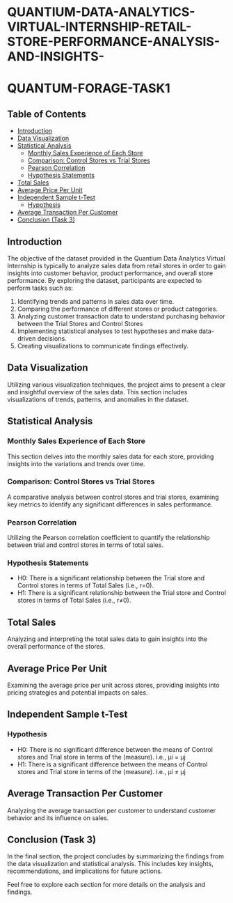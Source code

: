 # QUANTIUM-DATA-ANALYTICS-VIRTUAL-INTERNSHIP-RETAIL-STORE-PERFORMANCE-ANALYSIS-AND-INSIGHTS-

# QUANTUM-FORAGE-TASK1

## Table of Contents

- [Introduction](#introduction)
- [Data Visualization](#data-visualization)
- [Statistical Analysis](#statistical-analysis)
  - [Monthly Sales Experience of Each Store](#monthly-sales-experience-of-each-store)
  - [Comparison: Control Stores vs Trial Stores](#comparison-control-stores-vs-trial-stores)
  - [Pearson Correlation](#pearson-correlation)
  - [Hypothesis Statements](#hypothesis-statements)
- [Total Sales](#total-sales)
- [Average Price Per Unit](#avg-price-per-unit)
- [Independent Sample t-Test](#independent-sample-t-test)
  - [Hypothesis](#hypothesis)
- [Average Transaction Per Customer](#avg-transaction-per-customer)
- [Conclusion (Task 3)](#conclusion-task-3)

## Introduction
The objective of the dataset provided in the Quantium Data Analytics Virtual Internship is typically to analyze sales data from retail stores in order to gain insights into customer behavior, product performance, and overall store performance. By exploring the dataset, participants are expected to perform tasks such as:

1. Identifying trends and patterns in sales data over time.
2. Comparing the performance of different stores or product categories.
3. Analyzing customer transaction data to understand purchasing behavior between the Trial Stores and Control Stores
4. Implementing statistical analyses to test hypotheses and make data-driven decisions.
5. Creating visualizations to communicate findings effectively.

## Data Visualization

Utilizing various visualization techniques, the project aims to present a clear and insightful overview of the sales data. This section includes visualizations of trends, patterns, and anomalies in the dataset.

## Statistical Analysis

### Monthly Sales Experience of Each Store

This section delves into the monthly sales data for each store, providing insights into the variations and trends over time.

### Comparison: Control Stores vs Trial Stores

A comparative analysis between control stores and trial stores, examining key metrics to identify any significant differences in sales performance.

### Pearson Correlation

Utilizing the Pearson correlation coefficient to quantify the relationship between trial and control stores in terms of total sales.

### Hypothesis Statements

- H0: There is a significant relationship between the Trial store and Control stores in terms of Total Sales (i.e., r=0).
- H1: There is a significant relationship between the Trial store and Control stores in terms of Total Sales (i.e., r≠0).

## Total Sales

Analyzing and interpreting the total sales data to gain insights into the overall performance of the stores.

## Average Price Per Unit

Examining the average price per unit across stores, providing insights into pricing strategies and potential impacts on sales.

## Independent Sample t-Test

### Hypothesis

- H0: There is no significant difference between the means of Control stores and Trial store in terms of the (measure). i.e., μi = μj
- H1: There is a significant difference between the means of Control stores and Trial store in terms of the (measure). i.e., μi ≠ μj

## Average Transaction Per Customer

Analyzing the average transaction per customer to understand customer behavior and its influence on sales.

## Conclusion (Task 3)

In the final section, the project concludes by summarizing the findings from the data visualization and statistical analysis. This includes key insights, recommendations, and implications for future actions.

Feel free to explore each section for more details on the analysis and findings.
